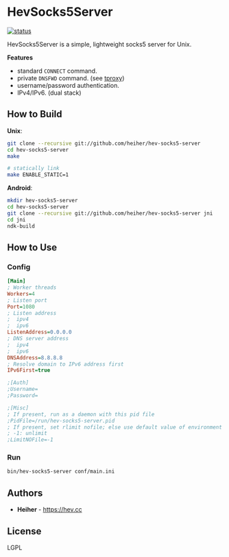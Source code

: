 # HevSocks5Server

[![status](https://gitlab.com/hev/hev-socks5-server/badges/master/pipeline.svg)](https://gitlab.com/hev/hev-socks5-server/commits/master)

HevSocks5Server is a simple, lightweight socks5 server for Unix.

**Features**
* standard `CONNECT` command.
* private `DNSFWD` command. (see [tproxy](https://gitlab.com/hev/hev-socks5-tproxy))
* username/password authentication.
* IPv4/IPv6. (dual stack)

## How to Build

**Unix**:
```bash
git clone --recursive git://github.com/heiher/hev-socks5-server
cd hev-socks5-server
make

# statically link
make ENABLE_STATIC=1
```

**Android**:
```bash
mkdir hev-socks5-server
cd hev-socks5-server
git clone --recursive git://github.com/heiher/hev-socks5-server jni
cd jni
ndk-build
```

## How to Use

### Config

```ini
[Main]
; Worker threads
Workers=4
; Listen port
Port=1080
; Listen address
;  ipv4
;  ipv6
ListenAddress=0.0.0.0
; DNS server address
;  ipv4
;  ipv6
DNSAddress=8.8.8.8
; Resolve domain to IPv6 address first
IPv6First=true

;[Auth]
;Username=
;Password=

;[Misc]
; If present, run as a daemon with this pid file
;PidFile=/run/hev-socks5-server.pid
; If present, set rlimit nofile; else use default value of environment
; -1: unlimit
;LimitNOFile=-1
```

### Run

```bash
bin/hev-socks5-server conf/main.ini
```

## Authors
* **Heiher** - https://hev.cc

## License
LGPL
